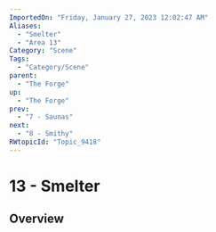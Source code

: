 ```yaml
---
ImportedOn: "Friday, January 27, 2023 12:02:47 AM"
Aliases:
  - "Smelter"
  - "Area 13"
Category: "Scene"
Tags:
  - "Category/Scene"
parent:
  - "The Forge"
up:
  - "The Forge"
prev:
  - "7 - Saunas"
next:
  - "8 - Smithy"
RWtopicId: "Topic_9418"
---
```

# 13 - Smelter
## Overview
